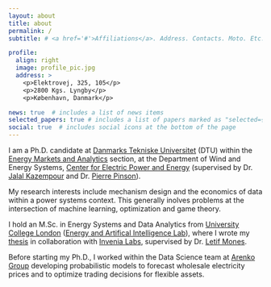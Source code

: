 ```yaml
---
layout: about
title: about
permalink: /
subtitle: # <a href='#'>Affiliations</a>. Address. Contacts. Moto. Etc.

profile:
  align: right
  image: profile_pic.jpg
  address: >
    <p>Elektrovej, 325, 105</p>
    <p>2800 Kgs. Lyngby</p>
    <p>København, Danmark</p>

news: true  # includes a list of news items
selected_papers: true # includes a list of papers marked as "selected={true}"
social: true  # includes social icons at the bottom of the page
---
```


I am a Ph.D. candidate at [Danmarks Tekniske Universitet](https://https://www.dtu.dk/) (DTU) within the 
[Energy Markets and Analytics](https://orbit.dtu.dk/en/organisations/energy-analytics-and-markets) section, 
at the Department of Wind and Energy Systems, [Center for Electric Power and Energy](https://www.cee.elektro.dtu.dk/) (supervised by Dr. [Jalal Kazempour](https://www.jalalkazempour.com/) and Dr. [Pierre Pinson](https://pierrepinson.com/)).

My research interests include mechanism design and the economics of data within a power systems context. 
This generally inolves problems at the intersection of machine learning, optimization and game theory.

I hold an M.Sc. in Energy Systems and Data Analytics from 
[University College London](https://www.ucl.ac.uk/)
([Energy and Artifical Intelligence Lab](https://www.ucl.ac.uk/bartlett/energy/research/energy-systems-and-artificial-intelligence-lab)),
where I wrote my [thesis](https://arxiv.org/abs/2110.00306) in collaboration with [Invenia Labs](https://www.invenia.ca/labs/), supervised by Dr. [Letif Mones](https://www.letifmones.com/).

Before starting my Ph.D., I worked within the Data Science team at [Arenko Group](https://www.arenko.group/) 
developing probabilistic models to forecast wholesale electricity prices and to optimize trading 
decisions for flexible assets.